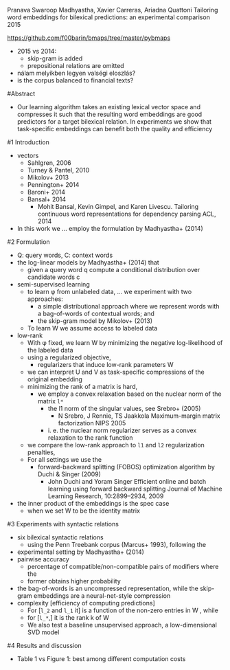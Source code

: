 Pranava Swaroop Madhyastha, Xavier Carreras, Ariadna Quattoni
Tailoring word embeddings for bilexical predictions: an experimental comparison
2015

https://github.com/f00barin/bmaps/tree/master/pybmaps

* 2015 vs 2014:
  * skip-gram is added
  * prepositional relations are omitted
* nálam melyikben legyen valségi eloszlás?
* is the corpus balanced to financial texts?

#Abstract

* Our learning algorithm takes an existing lexical vector space and compresses
  it such that the resulting word embeddings are good predictors for a target
  bilexical relation. In experiments we show that task-specific embeddings can
  benefit both the quality and efficiency

#1 Introduction

* vectors
  * Sahlgren, 2006
  * Turney & Pantel, 2010
  * Mikolov+ 2013
  * Pennington+ 2014
  * Baroni+ 2014
  * Bansal+ 2014
    * Mohit Bansal, Kevin Gimpel, and Karen Livescu.
      Tailoring continuous word representations for dependency parsing
      ACL, 2014
* In this work we ... employ the formulation by Madhyastha+ (2014)

#2 Formulation

* Q: query words, C: context words
* the log-linear models by Madhyastha+ (2014) that
  * given a query word q 
    compute a conditional distribution over candidate words c
* semi-supervised learning
  * to learn φ from unlabeled data, ... we experiment with two approaches:
    * a simple distributional approach 
      where we represent words with a bag-of-words of contextual words; and
    * the skip-gram model by Mikolov+ (2013)
  * To learn W we assume access to labeled data
* low-rank
  * With φ fixed, we 
    learn W by minimizing the negative log-likelihood of the labeled data
  * using a regularized objective,
    * regularizers that induce low-rank parameters W
  * we can interpret U and V as 
    task-specific compressions of the original embedding
  * minimizing the rank of a matrix is hard,
    * we employ a convex relaxation 
      based on the nuclear norm of the matrix `l*`
      * the l1 norm of the singular values, see Srebro+ (2005)
        * N Srebro, J Rennie, TS Jaakkola
          Maximum-margin matrix factorization
          NIPS 2005
      * i. e. the nuclear norm regularizer serves as 
        a convex relaxation to the rank function
  * we compare the low-rank approach to `l1` and `l2` regularization penalties,
  * For all settings we use the
    * forward-backward splitting (FOBOS) optimization algorithm 
      by Duchi & Singer (2009)
      * John Duchi and Yoram Singer
        Efficient online and batch learning using forward backward splitting
        Journal of Machine Learning Research, 10:2899–2934, 2009
* the inner product of the embeddings is the spec case
  * when we set W to be the identity matrix

#3 Experiments with syntactic relations

* six bilexical syntactic relations
  * using the Penn Treebank corpus (Marcus+ 1993), following the
* experimental setting by Madhyastha+ (2014)
* pairwise accuracy
  * percentage of compatible/non-compatible pairs of modifiers where the
  * former obtains higher probability
* the bag-of-words is an uncompressed representation, while the 
  skip-gram embeddings are a neural-net-style compression
* complexity [efficiency of computing predictions]
  * For [`l_2` and `l_1` it] is a function of the non-zero entries in W , while
  * for [`l_*`,] it is the rank k of W
  * We also test a baseline unsupervised approach, a low-dimensional SVD model

#4 Results and discussion

* Table 1 vs Figure 1: best among different computation costs
